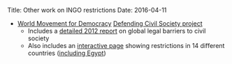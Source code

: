 Title: Other work on INGO restrictions
Date: 2016-04-11

- [World Movement for Democracy](http://www.movedemocracy.org/) [Defending Civil Society project](http://www.movedemocracy.org/defending-civil-society-project)
    - Includes a [detailed 2012 report](http://www.movedemocracy.org/sites/default/files/%28English%29%20Defending%20Civil%20Society%20Report%202nd%20Edition.pdf) on global legal barriers to civil society
    - Also includes an [interactive page](http://www.movedemocracy.org/reports-2012) showing restrictions in 14 different countries ([including Egypt](http://www.movedemocracy.org/infographic-reports/egypt))
